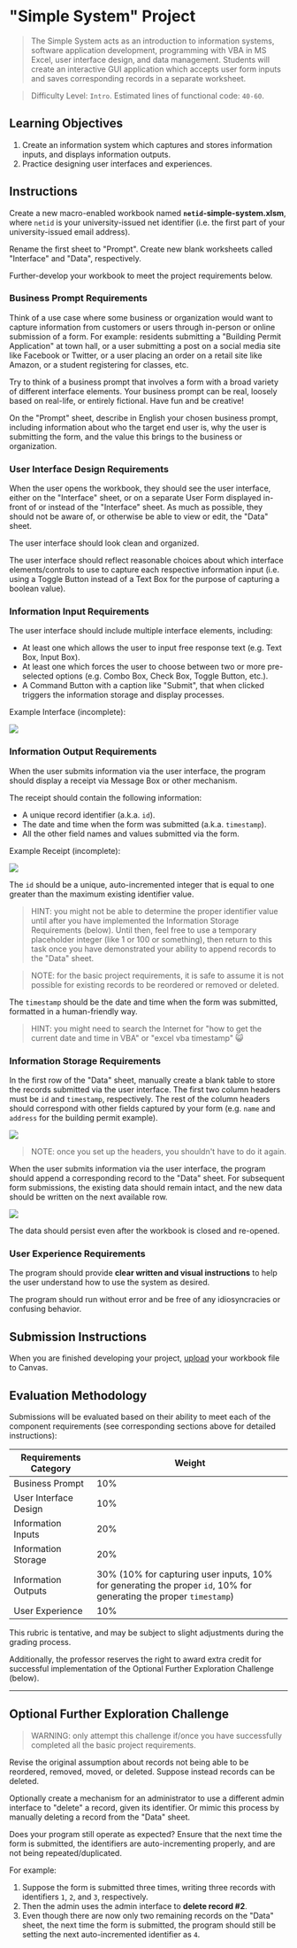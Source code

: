 # "Simple System" Project

> The Simple System acts as an introduction to information systems, software application development, programming with VBA in MS Excel, user interface design, and data management. Students will create an interactive GUI application which accepts user form inputs and saves corresponding records in a separate worksheet.

> Difficulty Level: `Intro`.
> Estimated lines of functional code: `40-60`.


## Learning Objectives

  1. Create an information system which captures and stores information inputs, and displays information outputs.
  2. Practice designing user interfaces and experiences.

## Instructions

Create a new macro-enabled workbook named **`netid`-simple-system.xlsm**, where `netid` is your university-issued net identifier (i.e. the first part of your university-issued email address).

Rename the first sheet to "Prompt". Create new blank worksheets called "Interface" and "Data", respectively.

Further-develop your workbook to meet the project requirements below.

### Business Prompt Requirements

Think of a use case where some business or organization would want to capture information from customers or users through in-person or online submission of a form. For example: residents submitting a "Building Permit Application" at town hall, or a user submitting a post on a social media site like Facebook or Twitter, or a user placing an order on a retail site like Amazon, or a student registering for classes, etc.

Try to think of a business prompt that involves a form with a broad variety of different interface elements. Your business prompt can be real, loosely based on real-life, or entirely fictional. Have fun and be creative!


On the "Prompt" sheet, describe in English your chosen business prompt, including information about who the target end user is, why the user is submitting the form, and the value this brings to the business or organization.

### User Interface Design Requirements

When the user opens the workbook, they should see the user interface, either on the "Interface" sheet, or on a separate User Form displayed in-front of or instead of the "Interface" sheet. As much as possible, they should not be aware of, or otherwise be able to view or edit, the "Data" sheet.

The user interface should look clean and organized.

The user interface should reflect reasonable choices about which interface elements/controls to use to capture each respective information input (i.e. using a Toggle Button instead of a Text Box for the purpose of capturing a boolean value).


### Information Input Requirements

The user interface should include multiple interface elements, including:

  + At least one which allows the user to input free response text (e.g. Text Box, Input Box).
  + At least one which forces the user to choose between two or more pre-selected options (e.g. Combo Box, Check Box, Toggle Button, etc.).
  + A Command Button with a caption like "Submit", that when clicked triggers the information storage and display processes.

Example Interface (incomplete):

![](/img/notes/ms-excel/user-forms/userform-design-mode.png)

### Information Output Requirements

When the user submits information via the user interface, the program should display a receipt via Message Box or other mechanism.

The receipt should contain the following information:

  + A unique record identifier (a.k.a. `id`).
  + The date and time when the form was submitted (a.k.a. `timestamp`).
  + All the other field names and values submitted via the form.

Example Receipt (incomplete):

![](/img/projects/simple-system/permitform-display-inputs.png)


The `id` should be a unique, auto-incremented integer that is equal to one greater than the maximum existing identifier value.

> HINT: you might not be able to determine the proper identifier value until after you have implemented the Information Storage Requirements (below). Until then, feel free to use a temporary placeholder integer (like 1 or 100 or something), then return to this task once you have demonstrated your ability to append records to the "Data" sheet.

> NOTE: for the basic project requirements, it is safe to assume it is not possible for existing records to be reordered or removed or deleted.

The `timestamp` should be the date and time when the form was submitted, formatted in a human-friendly way.

> HINT: you might need to search the Internet for "how to get the current date and time in VBA" or "excel vba timestamp" :smiley_cat:

### Information Storage Requirements

In the first row of the "Data" sheet, manually create a blank table to store the records submitted via the user interface. The first two column headers must be `id` and `timestamp`, respectively. The rest of the column headers should correspond with other fields captured by your form (e.g. `name` and `address` for the building permit example).

![](/img/projects/simple-system/records-sheet-setup.png)

> NOTE: once you set up the headers, you shouldn't have to do it again.

When the user submits information via the user interface, the program should append a corresponding record to the "Data" sheet. For subsequent form submissions, the existing data should remain intact, and the new data should be written on the next available row.

![](/img/projects/simple-system/writing-records-autoincrement.png)

The data should persist even after the workbook is closed and re-opened.

### User Experience Requirements

The program should provide **clear written and visual instructions** to help the user understand how to use the system as desired.

The program should run without error and be free of any idiosyncracies or confusing behavior.

## Submission Instructions

When you are finished developing your project, [upload](https://georgetown.instructure.com/courses/65741/assignments/165667) your workbook file to Canvas.

## Evaluation Methodology

Submissions will be evaluated based on their ability to meet each of the component requirements (see corresponding sections above for detailed instructions):

Requirements Category | Weight
--- | ---
Business Prompt | 10%
User Interface Design | 10%
Information Inputs | 20%
Information Storage | 20%
Information Outputs | 30% (10% for capturing user inputs, 10% for generating the proper `id`, 10% for generating the proper `timestamp`)
User Experience | 10%

This rubric is tentative, and may be subject to slight adjustments during the grading process.

Additionally, the professor reserves the right to award extra credit for successful implementation of the Optional Further Exploration Challenge (below).

<hr>

## Optional Further Exploration Challenge

> WARNING: only attempt this challenge if/once you have successfully completed all the basic project requirements.

Revise the original assumption about records not being able to be reordered, removed, moved, or deleted. Suppose instead records can be deleted.

Optionally create a mechanism for an administrator to use a different admin interface to "delete" a record, given its identifier. Or mimic this process by manually deleting a record from the "Data" sheet.

Does your program still operate as expected? Ensure that the next time the form is submitted, the identifiers are auto-incrementing properly, and are not being repeated/duplicated.

For example:

  1. Suppose the form is submitted three times, writing three records with identifiers `1`, `2`, and `3`, respectively.
  2. Then the admin uses the admin interface to **delete record #2**.
  3. Even though there are now only two remaining records on the "Data" sheet, the next time the form is submitted, the program should still be setting the next auto-incremented identifier as `4`.
